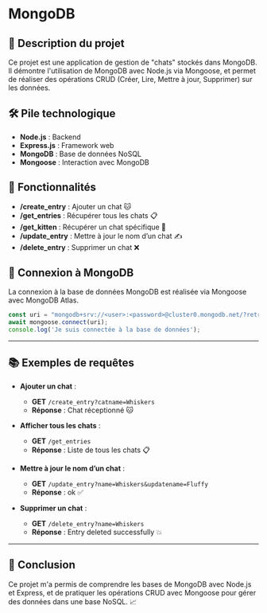 # MongoDB

## 📜 Description du projet
Ce projet est une application de gestion de "chats" stockés dans MongoDB. Il démontre l'utilisation de MongoDB avec Node.js via Mongoose, et permet de réaliser des opérations CRUD (Créer, Lire, Mettre à jour, Supprimer) sur les données.

## 🛠 Pile technologique
- **Node.js** : Backend
- **Express.js** : Framework web
- **MongoDB** : Base de données NoSQL
- **Mongoose** : Interaction avec MongoDB

## 🚀 Fonctionnalités
- **/create_entry** : Ajouter un chat 🐱
- **/get_entries** : Récupérer tous les chats 📋
- **/get_kitten** : Récupérer un chat spécifique 🐾
- **/update_entry** : Mettre à jour le nom d’un chat ✍️
- **/delete_entry** : Supprimer un chat ❌

## 🔗 Connexion à MongoDB
La connexion à la base de données MongoDB est réalisée via Mongoose avec MongoDB Atlas.

```javascript
const uri = "mongodb+srv://<user>:<password>@cluster0.mongodb.net/?retryWrites=true&w=majority";
await mongoose.connect(uri);
console.log('Je suis connectée à la base de données');
```
___

## 📚 Exemples de requêtes

- **Ajouter un chat** :  
  - **GET** `/create_entry?catname=Whiskers`  
  - **Réponse** : Chat réceptionné 🐱

- **Afficher tous les chats** :  
  - **GET** `/get_entries`  
  - **Réponse** : Liste de tous les chats 📋

- **Mettre à jour le nom d’un chat** :  
  - **GET** `/update_entry?name=Whiskers&updatename=Fluffy`  
  - **Réponse** : ok ✅

- **Supprimer un chat** :  
  - **GET** `/delete_entry?name=Whiskers`  
  - **Réponse** : Entry deleted successfully 💥

___

## 🧠 Conclusion

Ce projet m'a permis de comprendre les bases de MongoDB avec Node.js et Express, et de pratiquer les opérations CRUD avec Mongoose pour gérer des données dans une base NoSQL. 📈
